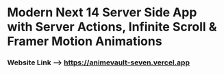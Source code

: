 # Modern Next 14 Server Side App with Server Actions, Infinite Scroll & Framer Motion Animations

### Website Link --> https://animevault-seven.vercel.app
